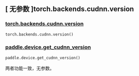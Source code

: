 ## [ 无参数 ]torch.backends.cudnn.version

### [torch.backends.cudnn.version](https://pytorch.org/docs/stable/generated/torch.backends.cudnn.version.html)

```python
torch.backends.cudnn.version()
```

### [paddle.device.get\_cudnn\_version](https://www.paddlepaddle.org.cn/documentation/docs/zh/develop/api/paddle/device/get_cudnn_version_cn.html#get-cudnn-version)

```python
paddle.device.get_cudnn_version()
```

两者功能一致，无参数。
